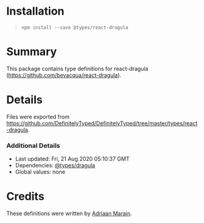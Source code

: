 # Installation
> `npm install --save @types/react-dragula`

# Summary
This package contains type definitions for react-dragula (https://github.com/bevacqua/react-dragula).

# Details
Files were exported from https://github.com/DefinitelyTyped/DefinitelyTyped/tree/master/types/react-dragula.

### Additional Details
 * Last updated: Fri, 21 Aug 2020 05:10:37 GMT
 * Dependencies: [@types/dragula](https://npmjs.com/package/@types/dragula)
 * Global values: none

# Credits
These definitions were written by [Adriaan Marain](https://github.com/AdrianMrn).
